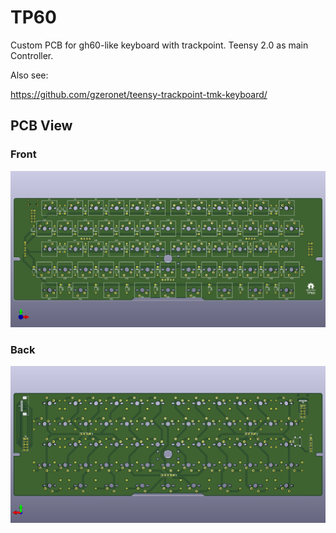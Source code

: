 # TP60

Custom PCB for gh60-like keyboard with trackpoint. Teensy 2.0 as main Controller.

Also see:

https://github.com/gzeronet/teensy-trackpoint-tmk-keyboard/


## PCB View

### Front

![](img/tp60-F.png)

### Back

![](img/tp60-B.png)

